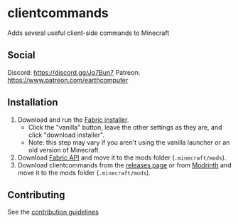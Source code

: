 # clientcommands
Adds several useful client-side commands to Minecraft

## Social
Discord: https://discord.gg/Jg7Bun7
Patreon: https://www.patreon.com/earthcomputer

## Installation
1. Download and run the [Fabric installer](https://fabricmc.net/use).
   - Click the "vanilla" button, leave the other settings as they are,
     and click "download installer".
   - Note: this step may vary if you aren't using the vanilla launcher
     or an old version of Minecraft.
1. Download [Fabric API](https://minecraft.curseforge.com/projects/fabric)
   and move it to the mods folder (`.minecraft/mods`).
1. Download clientcommands from the [releases page](https://github.com/Earthcomputer/clientcommands/releases) or from [Modrinth](https://modrinth.com/mod/client-commands)
   and move it to the mods folder (`.minecraft/mods`).

## Contributing
See the [contribution guidelines](docs/CONTRIBUTING.md)
